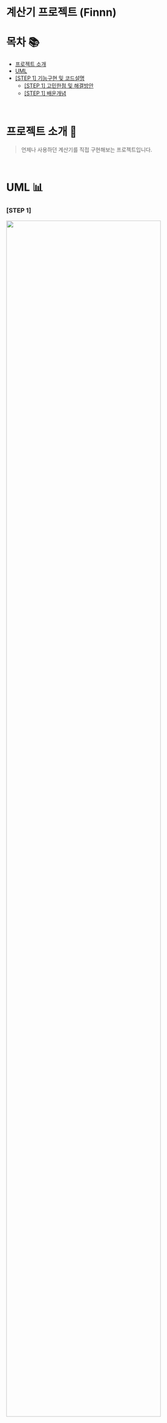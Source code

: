 # 계산기 프로젝트 (Finnn)

# 목차 📚
* [프로젝트 소개](#프로젝트-소개-📝)
* [UML](#UML)
* [[STEP 1] 기능구현 및 코드설명](#[STEP-1]-기능구현-및-코드설명-🧑‍🏫)
    * [[STEP 1] 고민한점 및 해결방안](#[STEP-1]-고민한점-및-해결방안-🤔)
    * [[STEP 1] 배운개념](#STEP-1-배운개념-💡)
<br/>

# 프로젝트 소개 📝
> 언제나 사용하던 계산기를 직접 구현해보는 프로젝트입니다.

<br/>

# UML 📊
### [STEP 1]
<img width="90%" src="https://user-images.githubusercontent.com/87175392/168752068-44c4ee85-e427-4444-ba51-5603cb869289.jpg"/>

<br/>
<br/>

---

### [STEP 2]
![Untitled Diagram-15](https://user-images.githubusercontent.com/87175392/169507676-dfba1e8b-b496-42d4-b893-75b15ee8571f.jpg)

<br/>

---

# [STEP 1] 기능구현 및 코드설명 🧑‍🏫
- `LinkedList` : 이중 연결리스트 형태의 구조체
-> `pushBeforeHead` : head의 앞쪽으로 데이터를 추가하는 메서드
-> `pushAfterTail` : tail의 뒷쪽으로 데이터를 추가하는 메서드
-> `popHead` : head 위치의 데이터를 꺼내는 메서드
-> `popTail` : tail 위치의 데이터를 꺼내는 메서드
-> `peekHead` : head 위치의 데이터를 꺼내지 않고, 보여주기만 하는 메서드
-> `peekTail` : tail 위치의 데이터를 꺼내지 않고, 보여주기만 하는 메서드
-> `isEmpty` : 리스트가 비어있는지 확인하는 메서드
-> `remove(ofIndex:)` : 원하는 위치의 데이터를 제거하는 메서드

- `CalculatorItemQueue` : 선입선출 방식의 일반적인 큐 구조체
-> `push` : 큐에 데이터를 추가하는 메서드
-> `pop` : 선입선출 형태로 데이터를 꺼내는 메서드
-> `peek` : 데이터를 꺼내지 않고, 가장 먼저넣은 데이터를 보여주기만 하는 메서드
-> `isEmpty` : 리스트가 비어있는지 확인하는 메서드

<br/>

# [STEP 1] 고민한점 및 해결방안 🤔
## 고민한점
### 1. Unit Test의 단위
TDD 방식을 이번에 처음 경험해봐서, 테스트 케이스를 어느 정도로 세분해야 되는지 고민했습니다. 고민 끝에 UML을 먼저 작성한 후, 해당 UML에 맞춰 테스트 케이스를 작성하는 방법으로 결정했습니다.
<br/>

### 2. 리스트의 기능구현
요구사항에 이번 스탭에서 리스트와 큐의 내부구현이 자율로 되어있어, 어느정도의 기능까지 구현해야할지 고민이 되었습니다. UML을 작성하며, 기능들을 추리는 방법으로 구현했습니다.
<br/>

# [STEP 1] 배운개념 💡

- `Sequence, IteratorProtocol` : 일반적인 컬렉션타입 처럼 반복문과 같은 기능들을 사용할 수 있도록 해준다.
- `ExpressibleByArrayLiteral` : [1, 2, 3] 과 같은 배열리터럴 형태를 사용할 수 있도록 해준다.
- `CustomStringConvertible, CustomDebugStringConvertible` : print() 및 dump() 등 디버그 상황에서 출력되는 데이터를 설정할 수 있다.

<br/><br/>

# [STEP 2] 기능구현 및 코드설명 🧑‍🏫
- `Formula` : 식을 숫자와 연산자로 분리해서 갖는 구조체
-> `operands` : 수를 저장할 큐
-> `operators` : 연산자를 저장할 큐
-> `result()` : `operands` 큐와 `operators` 큐에 있는 값들로 결과를 계산해 리턴하는 메서드

- `ExpressionParser` : `String` 형태의 식을 `Formula` 형태로 바꿔주는 열거형
-> `parse(from:)` : `String` 타입의 값을 파라미터로 받아 `Formula` 형태로 반환해주는 타입 메서드
-> `componentsByOperators(from:)` : `String` 형태의 식을 연산자와 숫자로 분리해서 `[String]` 타입으로 반환해주는 메서드

- `Operator` : 연산자의 역할을 하는 열거형
-> `calculate(lhs:rhs:)` : 현재 열거형 case를 기준으로 결과를 계산해준다.
-> `add(lhs:rhs:)` : 두 값을 더하는 메서드
-> `substract(lhs:rhs:)` : 두 값을 빼는 메서드
-> `divide(lhs:rhs:)` : 두 값을 나누는 메서드
-> `multiply(lhs:rhs:)` : 두 값을 곱하는 메서드

- `String` : 스트링 타입을 확장하여 기능 추가
-> `split(with:)` : 현재 열거형 `case`를 기준으로 결과를 계산해준다.

- `LinkedListError` : `LinkedList` 타입에서 발생할 수 있는 에러
-> `listIsEmpty` : 값에 접근할 때 리스트가 비었을 경우 발생시킬 수 있다.
-> `indexOutOfRange` : 값에 접근할 때 인덱스가 범위를 초과할 경우 발생시킬 수 있다.

- `FormulaError` : `Formula` 타입에서 발생할 수 있는 에러
-> `notANumber` : 숫자를 0으로 나누려고 시도할 경우 발생시킬 수 있다.


<br/>

# [STEP 2] 고민한점 및 해결방안 🤔
## 고민한점
### 1. Operator 열거형의 메서드의 필요성
`Operator` 열거형의 `add(lhs:rhs:)`, `substract(lhs:rhs:)`, `divide(lhs:rhs:)`, `multiply(lhs:rhs:)` 메서드를 보고 기능이 굉장히 한정적인데 왜 필요한 것인지 고민했었습니다. 리뷰어인 하리보와 이야기한 결과 추후에 기능이 많아질 경우 역할을 메서드 단위로 나누어서 가독성 및 유연성을 향상시키기 위한 것이라는 것을 알게되었습니다.
<br/>

### 2. 메서드만 존재하는 ExpressionParser 열거형에 대한 고민
요구사항에는 `ExpressionParser` 타입은 열거형임에도 불구하고 별도의 `case`가 존재하지 않고 메서드만 존재했습니다. 해당 타입 안에 있는 메서드를 외부에서 어떻게 사용할 수 있을지 고민한 끝에, 해당 메서드 들을 타입 메서드로 정의하는 방식으로 해결했습니다.
<br/>

# [STEP 2] 배운개념 💡

- `replacingOccurrences(of:with:)` : 문자열을 특정한 문자가 존재할 경우 해당 문자를 원하는 문자로 바꾸어 준다.
- `components(separatedBy:)` : 문자열을 원하는 문자를 기준으로 나누어 배열형태로 반환해 준다.

<br/><br/>
